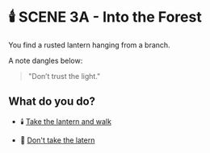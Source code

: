 
# 🕯️ SCENE 3A - Into the Forest

You find a rusted lantern hanging from a branch.

A note dangles below: 
>"Don’t trust the light."

## What do you do?

- 🕯️ [Take the lantern and walk](./scene4A.md)

- 🚶 [Don't take the latern](./scene4B.md)
